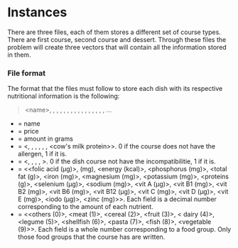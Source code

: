 # Instances

There are three files, each of them stores a different set of course types. There are first course, second course and dessert. Through these files the problem will create three vectors that will contain all the information stored in them.

### File format
The format that the files must follow to store each dish with its respective nutritional information is the following:

> \<name\>, <price>, <amount>, <allergens>, <incompatibilities>, <amount of nutrients>, <food groups>,
, <name>, <price>, <amount>, <allergens>, <incompatibilities>, <amount of nutrients>, <food groups>,
, ... 

* <name> = name
* <price> = price
* <amount> = amount in grams
* <allergens> = <<cereal>, <nuts>, <legumes>, <shellfish>, <fish>, <egg protein>, <cow's milk protein>>. 0 if the course does not have the allergen, 1 if it is.
*  <incompatibilities> = <<celiac>, <diabetes>, <semivegetarianism>, <vegetarianism>, <veganism>>. 0 if the dish course not have the incompatibilitie, 1 if it is.
*  <amount of nutrients> = <<folic acid (µg)>, <calcium> (mg), <energy (kcal)>, <phosphorus (mg)>, <total fat (g)>, <iron (mg)>, <magnesium (mg)>, <potassium (mg)>, <proteins (g)>, <selenium (µg)>, <sodium (mg)>, <vit A (µg)>, <vit B1 (mg)>, <vit B2 (mg)>, <vit B6 (mg)>, <vit B12 (µg)>, <vit C (mg)>, <vit D (µg)>, <vit E (mg)>, <iodo (µg)>, <zinc (mg)>>. Each field is a decimal number corresponding to the amount of each nutrient.
*  <food groups> = <<others (0)>, <meat (1)>, <cereal (2)>, <fruit (3)>, < dairy (4)>, <legume (5)>, <shellfish (6)>, <pasta (7)>, <fish (8)>, <vegetable (9)>>. Each field is a whole number corresponding to a food group. Only those food groups that the course has are written.

